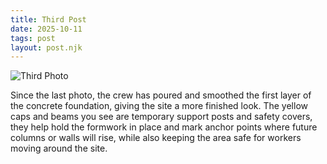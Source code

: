 ```yaml
---
title: Third Post 
date: 2025-10-11
tags: post
layout: post.njk
---
```


<img src="/Photos/11.png" alt="Third Photo" class="post-image">

Since the last photo, the crew has poured and smoothed the first layer of the concrete foundation, giving the site a more finished look. The yellow caps and beams you see are temporary support posts and safety covers, they help hold the formwork in place and mark anchor points where future columns or walls will rise, while also keeping the area safe for workers moving around the site.